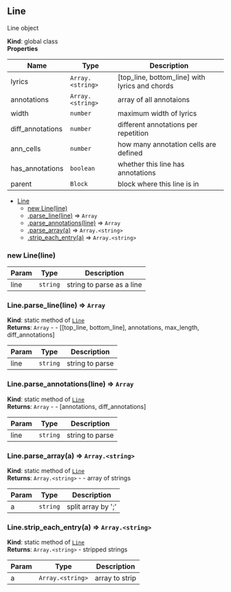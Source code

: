 <a name="Line"></a>

## Line
Line object

**Kind**: global class  
**Properties**

| Name | Type | Description |
| --- | --- | --- |
| lyrics | <code>Array.&lt;string&gt;</code> | [top_line, bottom_line] with lyrics and chords |
| annotations | <code>Array.&lt;string&gt;</code> | array of all annotaions |
| width | <code>number</code> | maximum width of lyrics |
| diff_annotations | <code>number</code> | different annotations per repetition |
| ann_cells | <code>number</code> | how many annotation cells are defined |
| has_annotations | <code>boolean</code> | whether this line has annotations |
| parent | <code>Block</code> | block where this line is in |


* [Line](#Line)
    * [new Line(line)](#new_Line_new)
    * [.parse_line(line)](#Line.parse_line) ⇒ <code>Array</code>
    * [.parse_annotations(line)](#Line.parse_annotations) ⇒ <code>Array</code>
    * [.parse_array(a)](#Line.parse_array) ⇒ <code>Array.&lt;string&gt;</code>
    * [.strip_each_entry(a)](#Line.strip_each_entry) ⇒ <code>Array.&lt;string&gt;</code>

<a name="new_Line_new"></a>

### new Line(line)

| Param | Type | Description |
| --- | --- | --- |
| line | <code>string</code> | string to parse as a line |

<a name="Line.parse_line"></a>

### Line.parse_line(line) ⇒ <code>Array</code>
**Kind**: static method of [<code>Line</code>](#Line)  
**Returns**: <code>Array</code> - - [[top_line, bottom_line], annotations, max_length, diff_annotations]  

| Param | Type | Description |
| --- | --- | --- |
| line | <code>string</code> | string to parse |

<a name="Line.parse_annotations"></a>

### Line.parse_annotations(line) ⇒ <code>Array</code>
**Kind**: static method of [<code>Line</code>](#Line)  
**Returns**: <code>Array</code> - - [annotations, diff_annotations]  

| Param | Type | Description |
| --- | --- | --- |
| line | <code>string</code> | string to parse |

<a name="Line.parse_array"></a>

### Line.parse_array(a) ⇒ <code>Array.&lt;string&gt;</code>
**Kind**: static method of [<code>Line</code>](#Line)  
**Returns**: <code>Array.&lt;string&gt;</code> - - array of strings  

| Param | Type | Description |
| --- | --- | --- |
| a | <code>string</code> | split array by ';' |

<a name="Line.strip_each_entry"></a>

### Line.strip_each_entry(a) ⇒ <code>Array.&lt;string&gt;</code>
**Kind**: static method of [<code>Line</code>](#Line)  
**Returns**: <code>Array.&lt;string&gt;</code> - stripped strings  

| Param | Type | Description |
| --- | --- | --- |
| a | <code>Array.&lt;string&gt;</code> | array to strip |

